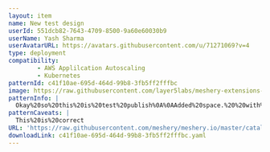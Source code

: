 ```yaml
---
layout: item
name: New test design
userId: 551dcb82-7643-4709-8500-9a60e60030b9
userName: Yash Sharma
userAvatarURL: https://avatars.githubusercontent.com/u/71271069?v=4
type: deployment
compatibility: 
        - AWS Applilcation Autoscaling
        - Kubernetes
patternId: c41f10ae-695d-464d-99b8-3fb5ff2fffbc
image: https://raw.githubusercontent.com/layer5labs/meshery-extensions-packages/master/action-assets/design-assets/c41f10ae-695d-464d-99b8-3fb5ff2fffbc.png
patternInfo: |
  Okay%20so%20this%20is%20test%20publish%0A%0AAdded%20space.%20%20with%20%20%3A%20speacial%20character%20good%20to%20see%20that%0A%0Afdsa34324%20432432614%20%22%20%22%0A%0Afsdf
patternCaveats: |
  This%20is%20correct
URL: 'https://raw.githubusercontent.com/meshery/meshery.io/master/catalog/c41f10ae-695d-464d-99b8-3fb5ff2fffbc.yaml'
downloadLink: c41f10ae-695d-464d-99b8-3fb5ff2fffbc.yaml
---
```

